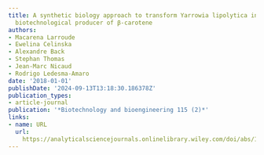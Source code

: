 ```yaml
---
title: A synthetic biology approach to transform Yarrowia lipolytica into a competitive
  biotechnological producer of β‐carotene
authors:
- Macarena Larroude
- Ewelina Celinska
- Alexandre Back
- Stephan Thomas
- Jean‐Marc Nicaud
- Rodrigo Ledesma‐Amaro
date: '2018-01-01'
publishDate: '2024-09-13T13:18:30.186378Z'
publication_types:
- article-journal
publication: '*Biotechnology and bioengineering 115 (2)*'
links:
- name: URL
  url: 
    https://analyticalsciencejournals.onlinelibrary.wiley.com/doi/abs/10.1002/bit.26473
---
```

